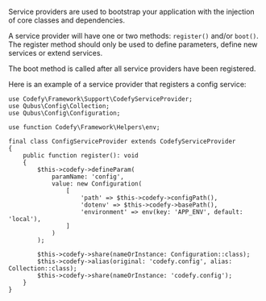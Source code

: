 Service providers are used to bootstrap your application with the injection of core classes and dependencies.

A service provider will have one or two methods: `register()` and/or `boot()`. The register method should only be used 
to define parameters, define new services or extend services.

The boot method is called after all service providers have been registered.

Here is an example of a service provider that registers a config service:

    use Codefy\Framework\Support\CodefyServiceProvider;
    use Qubus\Config\Collection;
    use Qubus\Config\Configuration;
    
    use function Codefy\Framework\Helpers\env;
    
    final class ConfigServiceProvider extends CodefyServiceProvider
    {
        public function register(): void
        {
            $this->codefy->defineParam(
                paramName: 'config',
                value: new Configuration(
                    [
                        'path' => $this->codefy->configPath(),
                        'dotenv' => $this->codefy->basePath(),
                        'environment' => env(key: 'APP_ENV', default: 'local'),
                    ]
                )
            );
    
            $this->codefy->share(nameOrInstance: Configuration::class);
            $this->codefy->alias(original: 'codefy.config', alias: Collection::class);
            $this->codefy->share(nameOrInstance: 'codefy.config');
        }
    }